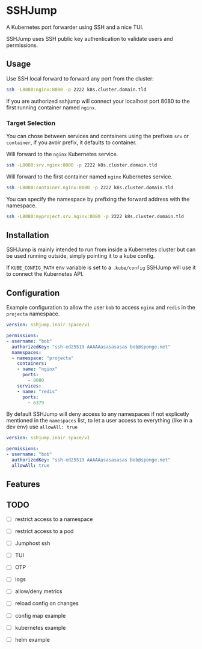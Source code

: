 
# SSHJump

A Kubernetes port forwarder using SSH and a nice TUI.

SSHJump uses SSH public key authentication to validate users and permissions.

## Usage

Use SSH local forward to forward any port from the cluster:

```sh
ssh -L8080:nginx:8080 -p 2222 k8s.cluster.domain.tld
```
If you are authorized sshjump will connect your localhost port 8080 to the first running container named `nginx`.

### Target Selection

You can chose between services and containers using the prefixes `srv` or `container`, if you avoir prefix, it defaults to container.

Will forward to the `nginx` Kubernetes service.
```sh
ssh -L8080:srv.nginx:8080 -p 2222 k8s.cluster.domain.tld
```

Will forward to the first container named `nginx` Kubernetes service.
```sh
ssh -L8080:container.nginx:8080 -p 2222 k8s.cluster.domain.tld
```

You can specify the namespace by prefixing the forward address with the namespace.
```sh
ssh -L8080:myproject.srv.nginx:8080 -p 2222 k8s.cluster.domain.tld
```

## Installation

SSHJump is mainly intended to run from inside a Kubernetes cluster but can be used running outside, simply pointing it to a kube config.

If `KUBE_CONFIG_PATH` env variable is set to a `﻿.kube/config` SSHJump will use it to connect the Kubernetes API.

## Configuration

Example configuration to allow the user `bob` to access `nginx` and `redis` in the `projecta` namespace.
```yaml
version: sshjump.inair.space/v1

permissions:
- username: "bob"
  authorizedKey: "ssh-ed25519 AAAAAasasasasas bob@sponge.net"
  namespaces:
  - namespace: "projecta"
    containers:
    - name: "nginx"
      ports:
        - 8080
    services:
    - name: "redis"
      ports:
        - 6379
```

By default SSHJump will deny access to any namespaces if not explicetly mentioned in the `namespaces` list, to let a user access to everything (like in a dev env) use `allowAll: true`

```yaml
version: sshjump.inair.space/v1

permissions:
- username: "bob"
  authorizedKey: "ssh-ed25519 AAAAAasasasasas bob@sponge.net"
  allowAll: true
```

## Features


## TODO

- [ ] restrict access to a namespace
- [ ] restrict access to a pod
- [ ] Jumphost ssh
- [ ] TUI
- [ ] OTP
- [ ] logs
- [ ] allow/deny metrics
- [ ] reload config on changes
- [ ] config map example
- [ ] kubernetes example
- [ ] helm example	

